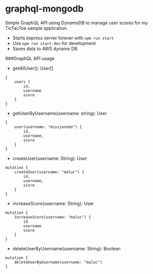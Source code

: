 # graphql-mongodb

Simple GraphQL API using DynamoDB to manage user scores for my TicTacToe sample application.

* Starts express server forever with `npm run start`
* Use `npm run start-dev` for development 
* Saves data to AWS dynamo DB 

###GraphQL API usage

* getAllUser(): User[]
``` 
{
    users {
        id,
        username
        score
    }
}
```

* getUserByUsername(username: string): User
``` 
{
    user(username: "missjennbo") {
        id,
        username,
        score
    }
}
```

* createUser(username: String): User
``` 
mutation {
    createUser(username: "maluc") {
        id,
        username,
        score
    }
}
```
* increaseScore(username: String): User
``` 
mutation {
    increaseScore(username: "maluc") {
        id
        username
        score
    }
}
```

* deleteUserByUsername(username: String): Boolean
``` 
mutation {
    deleteUserByUsername(username: "maluc")
}
```